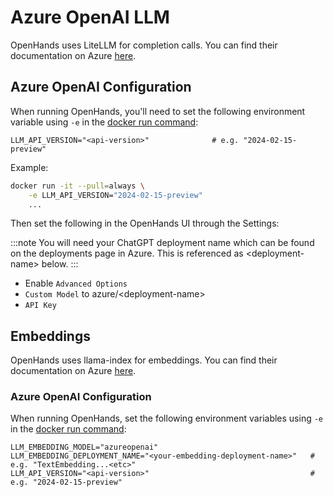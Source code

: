 # Azure OpenAI LLM

OpenHands uses LiteLLM for completion calls. You can find their documentation on Azure [here](https://docs.litellm.ai/docs/providers/azure).

## Azure OpenAI Configuration

When running OpenHands, you'll need to set the following environment variable using `-e` in the
[docker run command](/modules/usage/getting-started#installation):

```
LLM_API_VERSION="<api-version>"              # e.g. "2024-02-15-preview"
```

Example:
```bash
docker run -it --pull=always \
    -e LLM_API_VERSION="2024-02-15-preview"
    ...
```

Then set the following in the OpenHands UI through the Settings:

:::note
You will need your ChatGPT deployment name which can be found on the deployments page in Azure. This is referenced as
&lt;deployment-name&gt; below.
:::

* Enable `Advanced Options`
* `Custom Model` to azure/&lt;deployment-name&gt;
* `API Key`

## Embeddings

OpenHands uses llama-index for embeddings. You can find their documentation on Azure [here](https://docs.llamaindex.ai/en/stable/api_reference/embeddings/azure_openai/).

### Azure OpenAI Configuration

When running OpenHands, set the following environment variables using `-e` in the
[docker run command](/modules/usage/getting-started#installation):

```
LLM_EMBEDDING_MODEL="azureopenai"
LLM_EMBEDDING_DEPLOYMENT_NAME="<your-embedding-deployment-name>"   # e.g. "TextEmbedding...<etc>"
LLM_API_VERSION="<api-version>"                                    # e.g. "2024-02-15-preview"
```
